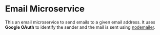 # Email Microservice

This an email microservice to send emails to a given email address. It uses **Google OAuth** to identify the sender and the mail is sent using  [nodemailer](https://nodemailer.com/about/).

